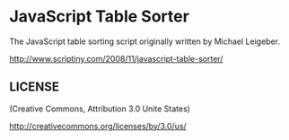 # JavaScript Table Sorter

The JavaScript table sorting script originally written by Michael Leigeber.

http://www.scriptiny.com/2008/11/javascript-table-sorter/

## LICENSE

(Creative Commons, Attribution 3.0 Unite States)

http://creativecommons.org/licenses/by/3.0/us/
